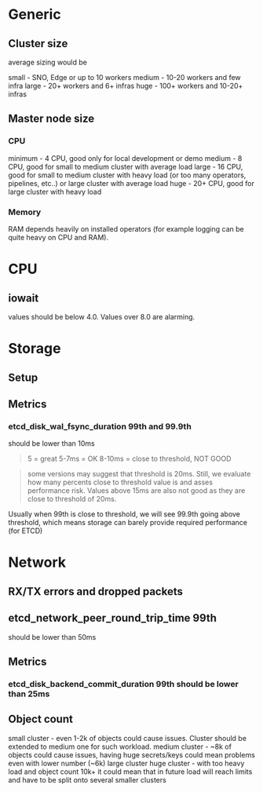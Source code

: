 # Generic


## Cluster size

average sizing would be


small - SNO, Edge or up to 10 workers
medium - 10-20 workers and few infra
large - 20+ workers and 6+ infras
huge - 100+ workers and 10-20+ infras


## Master node size

### CPU

minimum - 4 CPU, good only for local development or demo
medium - 8 CPU, good for small to medium cluster with average load
large - 16 CPU, good for small to medium cluster with heavy load (or too many operators, pipelines, etc..) or large cluster with average load
huge - 20+ CPU, good for large cluster with heavy load

### Memory

RAM depends heavily on installed operators (for example logging can be quite heavy on CPU and RAM).

# CPU

## iowait 

values should be below 4.0. Values over 8.0 are alarming.


# Storage


## Setup


## Metrics

### etcd_disk_wal_fsync_duration 99th and 99.9th

should be lower than 10ms

>5 = great
5-7ms = OK
8-10ms = close to threshold, NOT GOOD

> some versions may suggest that threshold is 20ms. Still, we evaluate how many percents close to threshold value is and asses performance risk. Values above 15ms are also not good as they are close to threshold of 20ms.

Usually when 99th is close to threshold, we will see 99.9th going above threshold, which means storage can barely provide required performance (for ETCD)



# Network

## RX/TX errors and dropped packets



## etcd_network_peer_round_trip_time 99th 

should be lower than 50ms




## Metrics



### etcd_disk_backend_commit_duration 99th should be lower than 25ms







## Object count

small cluster - even 1-2k of objects could cause issues. Cluster should be extended to medium one for such workload.
medium cluster - ~8k of objects could cause issues, having huge secrets/keys could mean problems even with lower number (~6k)
large cluster
huge cluster - with too heavy load and object count 10k+ it could mean that in future load will reach limits and have to be split onto several smaller clusters